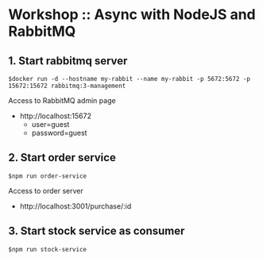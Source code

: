 # Workshop :: Async with NodeJS and RabbitMQ

## 1. Start rabbitmq server
```
$docker run -d --hostname my-rabbit --name my-rabbit -p 5672:5672 -p 15672:15672 rabbitmq:3-management
```

Access to RabbitMQ admin page
* http://localhost:15672
  * user=guest
  * password=guest

## 2. Start order service
```
$npm run order-service
```

Access to order server
* http://localhost:3001/purchase/:id

## 3. Start stock service as consumer
```
$npm run stock-service
```